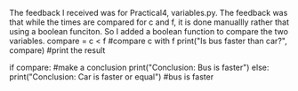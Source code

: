 The feedback I received was for Practical4, variables.py.
The feedback was that while the times are compared for c and f, it is done manuallly rather that using a boolean funciton.
So I added a boolean function to compare the two variables. 
compare = c < f #compare c with f
print("Is bus faster than car?", compare) #print the result

if compare: #make a conclusion
    print("Conclusion: Bus is faster")
else:
    print("Conclusion: Car is faster or equal")
#bus is faster